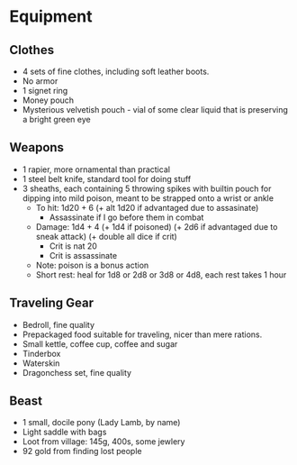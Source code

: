 # Equipment

## Clothes

* 4 sets of fine clothes, including soft leather boots.
* No armor
* 1 signet ring 
* Money pouch
* Mysterious velvetish pouch - vial of some clear liquid that is preserving a bright green eye

## Weapons

* 1 rapier, more ornamental than practical
* 1 steel belt knife, standard tool for doing stuff
* 3 sheaths, each containing 5 throwing spikes with builtin pouch for dipping into mild poison, meant to be strapped onto a wrist or ankle
  * To hit: 1d20 + 6 (+ alt 1d20 if advantaged due to assasinate)
    * Assassinate if I go before them in combat
  * Damage: 1d4 + 4 (+ 1d4 if poisoned) (+ 2d6 if advantaged due to sneak attack) (+ double all dice if crit)
    * Crit is nat 20
    * Crit is assassinate
  * Note: poison is a bonus action
  * Short rest: heal for 1d8 or 2d8 or 3d8 or 4d8, each rest takes 1 hour

## Traveling Gear

* Bedroll, fine quality
* Prepackaged food suitable for traveling, nicer than mere rations.
* Small kettle, coffee cup, coffee and sugar
* Tinderbox
* Waterskin
* Dragonchess set, fine quality

## Beast

* 1 small, docile pony (Lady Lamb, by name)
* Light saddle with bags
* Loot from village: 145g, 400s, some jewlery
* 92 gold from finding lost people
